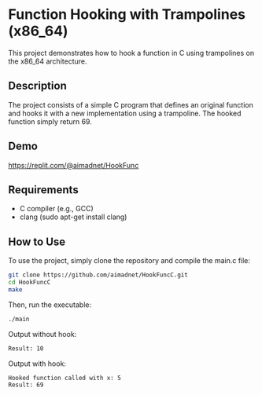 # Function Hooking with Trampolines (x86_64)
This project demonstrates how to hook a function in C using trampolines on the x86_64 architecture.

## Description
The project consists of a simple C program that defines an original function and hooks it with a new implementation using a trampoline. The hooked function simply return 69.

## Demo
https://replit.com/@aimadnet/HookFunc

## Requirements
* C compiler (e.g., GCC)
* clang (sudo apt-get install clang)

## How to Use
To use the project, simply clone the repository and compile the main.c file:

```bash
git clone https://github.com/aimadnet/HookFuncC.git
cd HookFuncC
make
```

Then, run the executable:

```bash
./main
```

Output without hook:

```bash
Result: 10
```

Output with hook:

```bash
Hooked function called with x: 5
Result: 69
```
